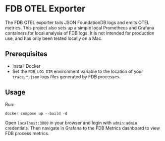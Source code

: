 # FDB OTEL Exporter

The FDB OTEL exporter tails JSON FoundationDB logs and emits OTEL metrics. This project also sets up a simple local Prometheus and Grafana containers for local analysis of FDB logs. It is not intended for production use, and has only been tested locally on a Mac.

## Prerequisites

- Install Docker
- Set the `FDB_LOG_DIR` environment variable to the location of your `trace.*.json` logs files generated by FDB processes.

## Usage

Run:

```
docker compose up --build -d
```

Open `localhost:3000` in your browser and login with `admin:admin` credentials. Then navigate in Grafana to the FDB Metrics dashboard to view FDB process metrics.
